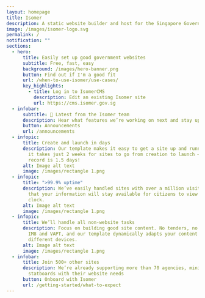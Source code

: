 ```yaml
---
layout: homepage
title: Isomer
description: A static website builder and host for the Singapore Government
image: /images/isomer-logo.svg
permalink: /
notification: ""
sections:
  - hero:
      title: Easily set up good government websites
      subtitle: Free, fast, easy
      background: /images/hero-banner.png
      button: Find out if I'm a good fit
      url: /when-to-use-isomer/use-cases/
      key_highlights:
        - title: Log in to IsomerCMS
          description: Edit an existing Isomer site
          url: https://cms.isomer.gov.sg
  - infobar:
      subtitle: 📢 Latest from the Isomer team
      description: Hear what features we’re working on next and stay updated on our roadmap
      button: Announcements
      url: /announcements
  - infopic:
      title: Create and launch in days
      description: Our template makes it easy to get a site up and running. On average
        it takes just 2 weeks for sites to go from creation to launch – our
        record is 1.5 days!
      alt: Image alt text
      image: /images/rectangle 1.png
  - infopic:
      title: ">99.9% uptime"
      description: We’ve easily handled sites with over a million visitors. Be assured
        that your information will stay available for citizens to view round the
        clock.
      alt: Image alt text
      image: /images/rectangle 1.png
  - infopic:
      title: We’ll handle all non-website tasks
      description: Focus on building good site content. No tenders, no AORs – we cover
        IM8 and VAPT, and our template dynamically adapts your content for
        different devices.
      alt: Image alt text
      image: /images/rectangle 1.png
  - infobar:
      title: Join 500+ other sites
      description: We’re already supporting more than 70 agencies, ministries, and
        statboards with their website needs
      button: Onboard with Isomer
      url: /getting-started/what-to-expect
---
```

